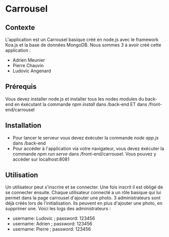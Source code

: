 # Carrousel

## Contexte
L'application est un Carrousel basique créé en node.js avec le framework Koa.js et la base de données MongoDB.
Nous sommes 3 à avoir créé cette application :
* Adrien Meunier
* Pierre Chauvin
* Ludovic Angenard
## Prérequis
Vous devez installer node.js et installer tous les nodes modules du back-end en éxécutant la commande *npm install* dans /back-end ET dans /front-end/carrousel

## Installation
* Pour lancer le serveur vous devez éxécuter la commande *node app.js* dans /back-end
* Pour accéder à l'application via votre navigateur, vous devez éxécuter la commande *npm run serve* dans /front-end/carrousel. Vous pouvez y accéder sur localhost:8081

## Utilisation
Un utilisateur peut s'inscrire et se connecter. Une fois inscrit il est obligé de se connecter ensuite.
Chaque utilisateur connecté a un rôle basique qui lui permet dans la page carrousel d'ajouter une photo.
3 administrateurs sont déjà créés lors de l'initialisation. Ils peuvent en plus d'ajouter une photo, en supprimer une.
Voici les logs des administrateurs :
* username: Ludovic ; password: 123456
* username: Adrien ; password: 123456
* username: Pierre ; password: 123456